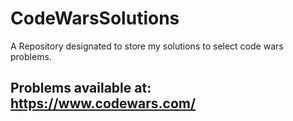 # CodeWarsSolutions
A Repository designated to store my solutions to select code wars problems.

Problems available at: https://www.codewars.com/
---
